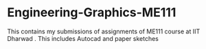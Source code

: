 # Engineering-Graphics-ME111
This contains my submissions of assignments of ME111 course at IIT Dharwad . This includes Autocad and paper sketches

